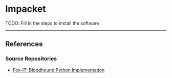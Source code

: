 # Impacket

TODO: Fill in the steps to install the software

---
## References

### Source Repositories

- [Fox-IT: Bloodhound Python Implementation](https://github.com/fox-it/BloodHound.py)